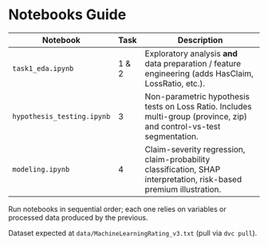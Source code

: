 # Notebooks Guide

| Notebook | Task | Description |
|----------|------|-------------|
| `task1_eda.ipynb` | 1 & 2 | Exploratory analysis **and** data preparation / feature engineering (adds HasClaim, LossRatio, etc.). |
| `hypothesis_testing.ipynb` | 3 | Non-parametric hypothesis tests on Loss Ratio. Includes multi-group (province, zip) and control-vs-test segmentation. |
| `modeling.ipynb` | 4 | Claim-severity regression, claim-probability classification, SHAP interpretation, risk-based premium illustration. |

Run notebooks in sequential order; each one relies on variables or processed data produced by the previous.

Dataset expected at `data/MachineLearningRating_v3.txt` (pull via `dvc pull`).